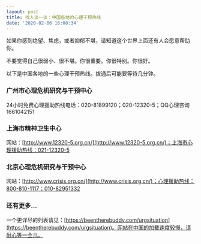 ```yaml
---
layout: post
title: 找人谈一谈：中国各地的心理干预热线
date: '2020-02-06 16:08:34'
---
```


如果你感到绝望、焦虑，或者抑郁不堪，请知道这个世界上面还有人会愿意帮助你。

不要觉得自己很弱小、很不堪。你很重要。你很特别。你很好。

以下是中国各地的一些心理干预热线。拨通后可能要等待几分钟。

### 广州市心理危机研究与干预中心

24小时免费心理援助热线电话：020-81899120；020-12320-5；QQ心理咨询 1661042151

### 上海市精神卫生中心

网站：[http://www.12320-5.org.cn/](http://www.12320-5.org.cn/)；上海市心理援助热线：021-12320-5

### 北京心理危机研究与干预中心

网站：[http://www.crisis.org.cn/](http://www.crisis.org.cn/)；心理援助热线：800-810-1117；010-82951332

### 还有更多...

一个更详尽的列表请见：[https://beentherebuddy.com/urgsituation](https://beentherebuddy.com/urgsituation)。网站在中国的加载速度较慢，请耐心等一会儿。

